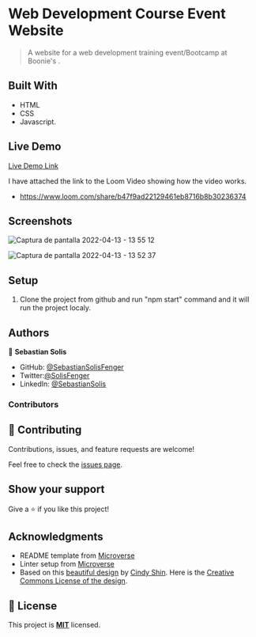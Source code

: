 # Web Development Course Event Website

> A website for a web development training event/Bootcamp at Boonie's .

## Built With

- HTML
- CSS
- Javascript.

## Live Demo

[Live Demo Link](https://sebastiansolisfenger.github.io/Boot-Camp/)

I have attached the link to the Loom Video showing how the video works.
- https://www.loom.com/share/b47f9ad22129461eb8716b8b30236374

## Screenshots
![Captura de pantalla 2022-04-13 - 13 55 12](https://user-images.githubusercontent.com/88522494/163231579-b3fa0bbe-0c20-4d93-a035-f7660843e45e.png)


![Captura de pantalla 2022-04-13 - 13 52 37](https://user-images.githubusercontent.com/88522494/163231756-ee3b869f-c169-4386-901c-64b2ab991310.png)

## Setup

1. Clone the project from github and run "npm start" command and it will run the project localy.

## Authors

👤 **Sebastian Solis**

- GitHub: [@SebastianSolisFenger](https://github.com/SebastianSolisFenger)
- Twitter:[@SolisFenger](https://twitter.com/SolisFenger)
- LinkedIn: [@SebastianSolis](https://www.linkedin.com/in/sebastian-solis-2712731a5/)

### Contributors

## 🤝 Contributing

Contributions, issues, and feature requests are welcome!

Feel free to check the [issues page](../../issues/).

## Show your support

Give a ⭐️ if you like this project!

## Acknowledgments

- README template from [Microverse](https://github.com/microverseinc/readme-template)
- Linter setup from [Microverse](https://github.com/microverseinc/linters-config/tree/master/html-css)
- Based on this [beautiful design](https://www.behance.net/gallery/29845175/CC-Global-Summit-2015) by [Cindy Shin](https://www.behance.net/adagio07). Here is the [Creative Commons License of the design](https://creativecommons.org/licenses/by-nc/4.0/).

## 📝 License

This project is **[MIT](./LICENSE.md)** licensed.

